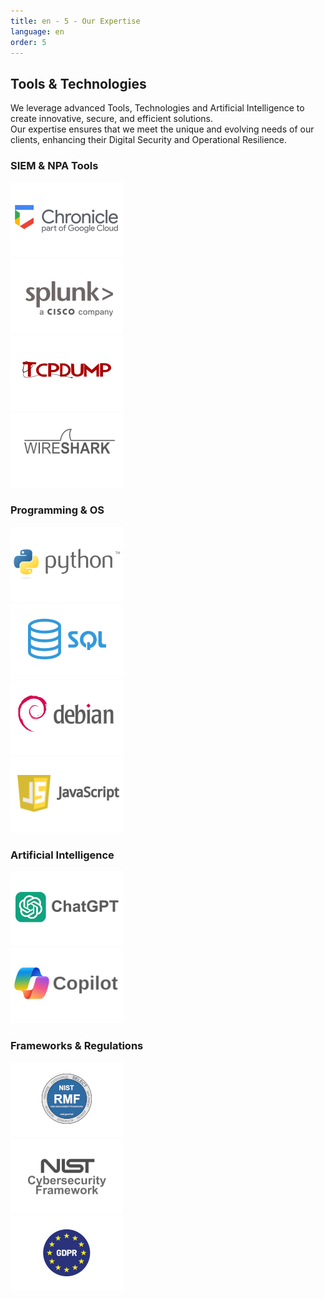 ```yaml
---
title: en - 5 - Our Expertise
language: en
order: 5
---
```

<a id="tech"></a>
<div class="title-block center"><h2>Tools & Technologies</h2></div>
<div class="content-block">
<div class="intro-block">We leverage advanced Tools, Technologies and Artificial Intelligence to create innovative, secure, and efficient solutions.<br /> Our expertise ensures that we meet the unique and evolving needs of our clients, enhancing their Digital Security and Operational Resilience.</div>
<div class="line-block top25em bottom2em"></div>

<div class="text-block">
<h3>SIEM & NPA Tools</h3>
<div class="pics-block">
<div class="pic"><img src="/static/img/chronicle-logo.png" width=180 height=120></div>
<div class="pic"><img src="/static/img/splunk-logo.png" width=180 height=120></div>
<div class="pic"><img src="/static/img/tcpdunp-logo.png" width=180 height=120></div>
<div class="pic"><img src="/static/img/wireshark-logo.png" width=180 height=120></div>
</div>
<h3>Programming & OS</h3>
<div class="pics-block">
<div class="pic"><img src="/static/img/python-logo.png" width=180 height=120></div>
<div class="pic"><img src="/static/img/sqllogo.png" width=180 height=120></div>
<div class="pic"><img src="/static/img/deblogo.png" width=180 height=120></div>
<div class="pic"><img src="/static/img/jslogo.png" width=180 height=120></div>
</div>
<h3>Artificial Intelligence</h3>
<div class="pics-block">
<div class="pic"><img src="/static/img/chatgptlogo.png" width=180 height=120></div>
<div class="pic"><img src="/static/img/copilotlogo.png" width=180 height=120></div>
</div>
<h3>Frameworks & Regulations</h3>
<div class="pics-block">
<div class="pic"><img src="/static/img/nistrmf-logo.png" width=180 height=120></div>
<div class="pic"><img src="/static/img/nistcsf-logo.png" width=180 height=120></div>
<div class="pic"><img src="/static/img/gdpr-logo.png" width=180 height=120></div>
</div>

</div>

</div>